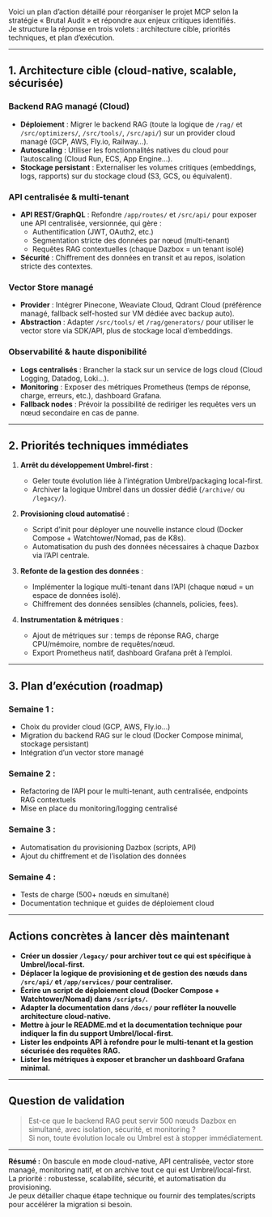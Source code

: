 Voici un plan d’action détaillé pour réorganiser le projet MCP selon la stratégie « Brutal Audit » et répondre aux enjeux critiques identifiés.  
Je structure la réponse en trois volets : architecture cible, priorités techniques, et plan d’exécution.

---

## 1. Architecture cible (cloud-native, scalable, sécurisée)

### Backend RAG managé (Cloud)
- **Déploiement** : Migrer le backend RAG (toute la logique de `/rag/` et `/src/optimizers/`, `/src/tools/`, `/src/api/`) sur un provider cloud managé (GCP, AWS, Fly.io, Railway…).
- **Autoscaling** : Utiliser les fonctionnalités natives du cloud pour l’autoscaling (Cloud Run, ECS, App Engine…).
- **Stockage persistant** : Externaliser les volumes critiques (embeddings, logs, rapports) sur du stockage cloud (S3, GCS, ou équivalent).

### API centralisée & multi-tenant
- **API REST/GraphQL** : Refondre `/app/routes/` et `/src/api/` pour exposer une API centralisée, versionnée, qui gère :
  - Authentification (JWT, OAuth2, etc.)
  - Segmentation stricte des données par nœud (multi-tenant)
  - Requêtes RAG contextuelles (chaque Dazbox = un tenant isolé)
- **Sécurité** : Chiffrement des données en transit et au repos, isolation stricte des contextes.

### Vector Store managé
- **Provider** : Intégrer Pinecone, Weaviate Cloud, Qdrant Cloud (préférence managé, fallback self-hosted sur VM dédiée avec backup auto).
- **Abstraction** : Adapter `/src/tools/` et `/rag/generators/` pour utiliser le vector store via SDK/API, plus de stockage local d’embeddings.

### Observabilité & haute disponibilité
- **Logs centralisés** : Brancher la stack sur un service de logs cloud (Cloud Logging, Datadog, Loki…).
- **Monitoring** : Exposer des métriques Prometheus (temps de réponse, charge, erreurs, etc.), dashboard Grafana.
- **Fallback nodes** : Prévoir la possibilité de rediriger les requêtes vers un nœud secondaire en cas de panne.

---

## 2. Priorités techniques immédiates

1. **Arrêt du développement Umbrel-first** :  
   - Geler toute évolution liée à l’intégration Umbrel/packaging local-first.
   - Archiver la logique Umbrel dans un dossier dédié (`/archive/` ou `/legacy/`).

2. **Provisioning cloud automatisé** :  
   - Script d’init pour déployer une nouvelle instance cloud (Docker Compose + Watchtower/Nomad, pas de K8s).
   - Automatisation du push des données nécessaires à chaque Dazbox via l’API centrale.

3. **Refonte de la gestion des données** :  
   - Implémenter la logique multi-tenant dans l’API (chaque nœud = un espace de données isolé).
   - Chiffrement des données sensibles (channels, policies, fees).

4. **Instrumentation & métriques** :  
   - Ajout de métriques sur : temps de réponse RAG, charge CPU/mémoire, nombre de requêtes/nœud.
   - Export Prometheus natif, dashboard Grafana prêt à l’emploi.

---

## 3. Plan d’exécution (roadmap)

### Semaine 1 :  
- Choix du provider cloud (GCP, AWS, Fly.io…)
- Migration du backend RAG sur le cloud (Docker Compose minimal, stockage persistant)
- Intégration d’un vector store managé

### Semaine 2 :  
- Refactoring de l’API pour le multi-tenant, auth centralisée, endpoints RAG contextuels
- Mise en place du monitoring/logging centralisé

### Semaine 3 :  
- Automatisation du provisioning Dazbox (scripts, API)
- Ajout du chiffrement et de l’isolation des données

### Semaine 4 :  
- Tests de charge (500+ nœuds en simultané)
- Documentation technique et guides de déploiement cloud

---

## Actions concrètes à lancer dès maintenant

- **Créer un dossier `/legacy/` pour archiver tout ce qui est spécifique à Umbrel/local-first.**
- **Déplacer la logique de provisioning et de gestion des nœuds dans `/src/api/` et `/app/services/` pour centraliser.**
- **Écrire un script de déploiement cloud (Docker Compose + Watchtower/Nomad) dans `/scripts/`.**
- **Adapter la documentation dans `/docs/` pour refléter la nouvelle architecture cloud-native.**
- **Mettre à jour le README.md et la documentation technique pour indiquer la fin du support Umbrel/local-first.**
- **Lister les endpoints API à refondre pour le multi-tenant et la gestion sécurisée des requêtes RAG.**
- **Lister les métriques à exposer et brancher un dashboard Grafana minimal.**

---

## Question de validation

> Est-ce que le backend RAG peut servir 500 nœuds Dazbox en simultané, avec isolation, sécurité, et monitoring ?  
> Si non, toute évolution locale ou Umbrel est à stopper immédiatement.

---

**Résumé :**
On bascule en mode cloud-native, API centralisée, vector store managé, monitoring natif, et on archive tout ce qui est Umbrel/local-first.  
La priorité : robustesse, scalabilité, sécurité, et automatisation du provisioning.  
Je peux détailler chaque étape technique ou fournir des templates/scripts pour accélérer la migration si besoin.
